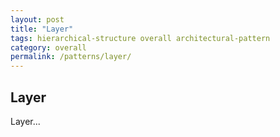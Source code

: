 ```yaml
---
layout: post
title: "Layer"
tags: hierarchical-structure overall architectural-pattern
category: overall
permalink: /patterns/layer/
---
```


## Layer

Layer...

